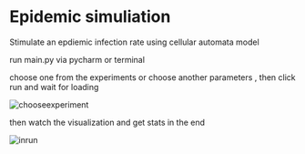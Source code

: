 # Epidemic simuliation
Stimulate an epdiemic infection rate using cellular automata model 

run main.py via pycharm or terminal

choose one from the experiments or choose another parameters , then click run and wait for loading

![chooseexperiment](https://i.gyazo.com/bb75ff1722ac12263e2dca918bea2291.png)

then watch the visualization and get stats in the end

![inrun](https://i.gyazo.com/362d29bfdd26e1b475c5a780f2af3fb0.png)

